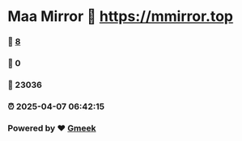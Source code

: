 # Maa Mirror :link: https://mmirror.top 
### :page_facing_up: [8](https://mmirror.top/tag.html) 
### :speech_balloon: 0 
### :hibiscus: 23036 
### :alarm_clock: 2025-04-07 06:42:15 
### Powered by :heart: [Gmeek](https://github.com/Meekdai/Gmeek)
